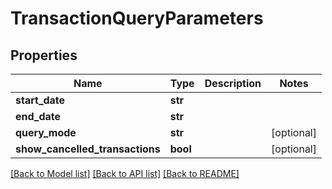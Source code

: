 # TransactionQueryParameters

## Properties
Name | Type | Description | Notes
------------ | ------------- | ------------- | -------------
**start_date** | **str** |  | 
**end_date** | **str** |  | 
**query_mode** | **str** |  | [optional] 
**show_cancelled_transactions** | **bool** |  | [optional] 

[[Back to Model list]](../README.md#documentation-for-models) [[Back to API list]](../README.md#documentation-for-api-endpoints) [[Back to README]](../README.md)


